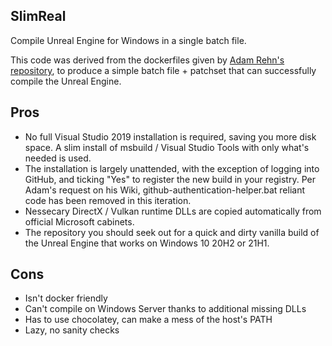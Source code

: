 SlimReal
---------

Compile Unreal Engine for Windows in a single batch file.

This code was derived from the dockerfiles given by [Adam Rehn's repository](https://github.com/adamrehn/ue4-docker), to produce a simple batch file + patchset that can successfully compile the Unreal Engine.

Pros
----

* No full Visual Studio 2019 installation is required, saving you more disk space.  A slim install of msbuild / Visual Studio Tools with only what's needed is used.
* The installation is largely unattended, with the exception of logging into GitHub, and ticking "Yes" to register the new build in your registry.  Per Adam's request on his Wiki, github-authentication-helper.bat reliant code has been removed in this iteration.
* Nessecary DirectX / Vulkan runtime DLLs are copied automatically from official Microsoft cabinets.
* The repository you should seek out for a quick and dirty vanilla build of the Unreal Engine that works on Windows 10 20H2 or 21H1.

Cons
----

* Isn't docker friendly
* Can't compile on Windows Server thanks to additional missing DLLs
* Has to use chocolatey, can make a mess of the host's PATH
* Lazy, no sanity checks

